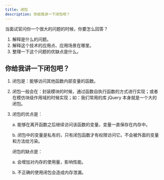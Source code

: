 ```yaml
---
title: 闭包
description: 你给我讲一下闭包吧？
---
```


当面试官问你一个很大的问题的时候，你要怎么回答？

1. 解释是什么的问题。
2. 解释这个技术的应用点、应用场景在哪里。
3. 整理一下这个问题的优缺点是什么。

## 你给我讲一下闭包吧？

1. 闭包是：能够访问其他函数内部变量的函数。
2. 闭包一般会在：封装模块的时候，通过函数自执行函数的方式进行实现；或者在模仿块级作用域的时候实现；如：我们常用的库 jQuery 本身就是一个大的闭包。
3. 闭包的优点是：

   a. 能够在离开函数之后继续访问该函数的变量，变量一直保存在内存中。

   b. 闭包中的变量是私有的，只有闭包函数才有权限访问它。不会被外面的变量和方法给污染。

   闭包的缺点是：

   a. 会增加对内存的使用量，影响性能。

   b. 不正确的使用闭包会造成内存泄漏。
